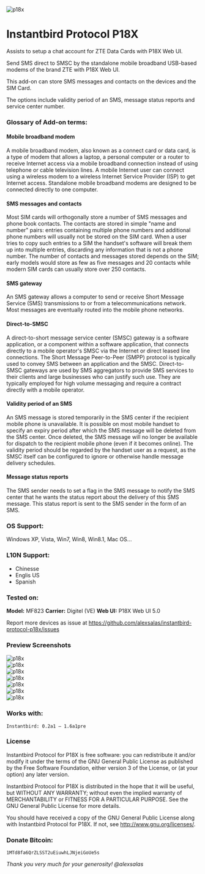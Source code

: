 ![p18x](https://raw.githubusercontent.com/mozillavenezuela/instantbird-protocol-p18x/master/press/logos/icon48.fw.png "p18x")

# Instantbird Protocol P18X
Assists to setup a chat account for ZTE Data Cards with P18X Web UI.

Send SMS direct to SMSC by the standalone mobile broadband USB-based modems of the brand ZTE with P18X Web UI.

This add-on can store SMS messages and contacts on the devices and the SIM Card.

The options include validity period of an SMS, message status reports and service center number.

### Glossary of Add-on terms:

#### Mobile broadband modem

A mobile broadband modem, also known as a connect card or data card, is a type of modem that allows a laptop, a personal computer or a router to receive Internet access via a mobile broadband connection instead of using telephone or cable television lines. A mobile Internet user can connect using a wireless modem to a wireless Internet Service Provider (ISP) to get Internet access. Standalone mobile broadband modems are designed to be connected directly to one computer.

#### SMS messages and contacts

Most SIM cards will orthogonally store a number of SMS messages and phone book contacts. The contacts are stored in simple "name and number" pairs: entries containing multiple phone numbers and additional phone numbers will usually not be stored on the SIM card. When a user tries to copy such entries to a SIM the handset's software will break them up into multiple entries, discarding any information that is not a phone number. The number of contacts and messages stored depends on the SIM; early models would store as few as five messages and 20 contacts while modern SIM cards can usually store over 250 contacts.

#### SMS gateway

An SMS gateway allows a computer to send or receive Short Message Service (SMS) transmissions to or from a telecommunications network. Most messages are eventually routed into the mobile phone networks.

#### Direct-to-SMSC

A direct-to-short message service center (SMSC) gateway is a software application, or a component within a software application, that connects directly to a mobile operator's SMSC via the Internet or direct leased line connections. The Short Message Peer-to-Peer (SMPP) protocol is typically used to convey SMS between an application and the SMSC. Direct-to-SMSC gateways are used by SMS aggregators to provide SMS services to their clients and large businesses who can justify such use. They are typically employed for high volume messaging and require a contract directly with a mobile operator.

#### Validity period of an SMS

An SMS message is stored temporarily in the SMS center if the recipient mobile phone is unavailable. It is possible on most mobile handset to specify an expiry period after which the SMS message will be deleted from the SMS center. Once deleted, the SMS message will no longer be available for dispatch to the recipient mobile phone (even if it becomes online). The validity period should be regarded by the handset user as a request, as the SMSC itself can be configured to ignore or otherwise handle message delivery schedules.

#### Message status reports

The SMS sender needs to set a flag in the SMS message to notify the SMS center that he wants the status report about the delivery of this SMS message. This status report is sent to the SMS sender in the form of an SMS.

### OS Support:
Windows XP, Vista, Win7, Win8, Win8.1, Mac OS...

### L10N Support:
* Chinesse
* Englis US
* Spanish

### Tested on:
**Model:** MF823
**Carrier:**
Digitel (VE)
**Web UI:**
P18X Web UI 5.0

Report more devices as issue at https://github.com/alexsalas/instantbird-protocol-p18x/issues

### Preview Screenshots

![p18x](https://raw.github.com/alexsalas/instantbird-protocol-p18x/master/press/gallery/screen1.jpg "p18x")<br>
![p18x](https://raw.github.com/alexsalas/instantbird-protocol-p18x/master/press/aio/Capture.PNG "p18x")<br>
![p18x](https://raw.github.com/alexsalas/instantbird-protocol-p18x/master/press/aio/Capture2.PNG "p18x")<br>
![p18x](https://raw.github.com/alexsalas/instantbird-protocol-p18x/master/press/aio/Capture3.PNG "p18x")<br>
![p18x](https://raw.github.com/alexsalas/instantbird-protocol-p18x/master/press/aio/Capture4.PNG "p18x")<br>
![p18x](https://raw.github.com/alexsalas/instantbird-protocol-p18x/master/press/aio/Capture5.PNG "p18x")<br>
![p18x](https://raw.github.com/alexsalas/instantbird-protocol-p18x/master/press/aio/Capture6.PNG "p18x")<br>

### Works with:

    Instantbird: 0.2a1 – 1.6a1pre

### License

Instantbird Protocol for P18X is free software: you can redistribute it and/or modify it under the terms of the GNU General Public License as published by the Free Software Foundation, either version 3 of the License, or (at your option) any later version.

Instantbird Protocol for P18X is distributed in the hope that it will be useful, but WITHOUT ANY WARRANTY; without even the implied warranty of MERCHANTABILITY or FITNESS FOR A PARTICULAR PURPOSE. See the GNU General Public License for more details.

You should have received a copy of the GNU General Public License along with Instantbird Protocol for P18X. If not, see http://www.gnu.org/licenses/.

### Donate Bitcoin:

    1MTd8fa6QrZLSST2uEiuwhLJNjeiGoUe5s

_Thank you very much for your generosity! @alexsalas_

